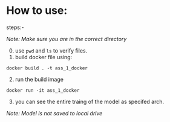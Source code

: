 # How to use:

steps:-

*Note: Make sure you are in the correct directory*

0. use ```pwd``` and ```ls``` to verify files.
1. build docker file using:
``` 
docker build . -t ass_1_docker
```
2. run the build image
```
docker run -it ass_1_docker
```
3. you can see the entire traing of the model as specifed arch.

*Note: Model is not saved to local drive*